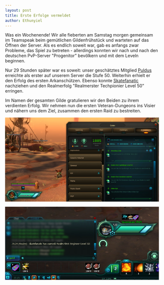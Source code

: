 ```yaml
---
layout: post
title: Erste Erfolge vermeldet
author: Ethunyiel
---
```

Was ein Wochenende! Wir alle fieberten am Samstag morgen gemeinsam im Teamspeak beim gemütlichen Gildenfrühstück und warteten auf das Öffnen der Server. Als es endlich soweit war, gab es anfangs zwar Probleme, das Spiel zu betreten - allerdings konnten wir nach und nach den deutschen PvP-Server "Progenitor" bevölkern und mit dem Leveln beginnen.

Nur 29 Stunden später war es soweit: unser geschätztes Mitglied [Puldus](http://forum.brutal-dedication.de/memberlist.php?mode=viewprofile&un=Puldus) erreichte als erster auf unserem Server die Stufe 50. Weiterhin erhielt er den Erfolg des ersten Arkanschützen. Ebenso konnte [Skatefanatic](http://forum.brutal-dedication.de/memberlist.php?mode=viewprofile&un=Skatefanatic) nachziehen und den Realmerfolg "Realmerster Techpionier Level 50" erringen.

Im Namen der gesamten Gilde gratulieren wir den Beiden zu ihrem verdienten Erfolg. Wir nehmen nun die ersten Veteran-Dungeons ins Visier und nähern uns dem Ziel, zusammen den ersten Raid zu bestreiten.

![world-first-puldus](/img/data/puldus-server-first.jpg)

![world-first-puldus](/img/data/skatefanatic-server-first.jpg)
